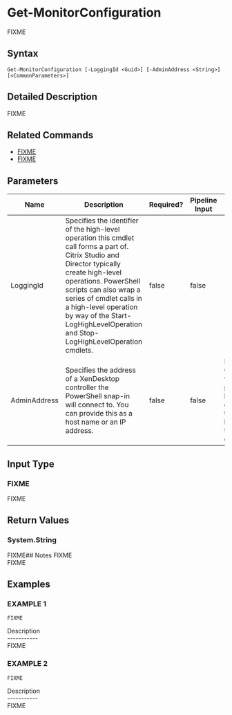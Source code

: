 ﻿# Get-MonitorConfiguration

   FIXME

## Syntax
```
Get-MonitorConfiguration [-LoggingId <Guid>] [-AdminAddress <String>] [<CommonParameters>]
```

## Detailed Description
   FIXME

## Related Commands
  * [FIXME](FIXME/)
  * [FIXME](FIXME/)
## Parameters

| Name   | Description | Required? | Pipeline Input | Default Value |
| --- | --- | --- | --- | --- |
| LoggingId | Specifies the identifier of the high-level operation this cmdlet call forms a part of. Citrix Studio and Director typically create high-level operations. PowerShell scripts can also wrap a series of cmdlet calls in a high-level operation by way of the Start-LogHighLevelOperation and Stop-LogHighLevelOperation cmdlets. | false | false |  |
| AdminAddress | Specifies the address of a XenDesktop controller the PowerShell snap-in will connect to. You can provide this as a host name or an IP address. | false | false | Localhost. Once a value is provided by any cmdlet, this value becomes the default. |

## Input Type
### FIXME
   FIXME
## Return Values
### System.String
   FIXME## Notes
   FIXME<br>    FIXME
## Examples

### EXAMPLE 1
```
FIXME
```
   Description<br>-----------<br>FIXME
### EXAMPLE 2
```
FIXME
```
   Description<br>-----------<br>FIXME

